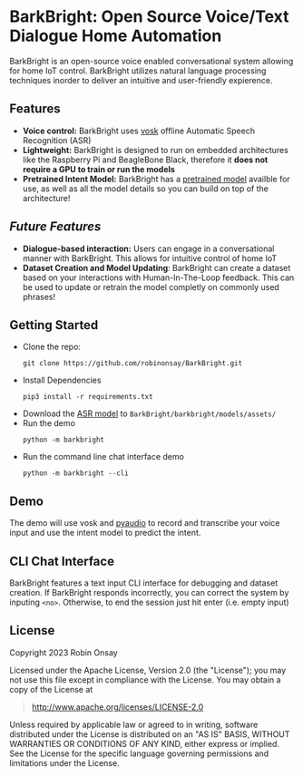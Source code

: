 # BarkBright: Open Source Voice/Text Dialogue Home Automation
BarkBright is an open-source voice enabled conversational system allowing for home IoT control. BarkBright utilizes natural language processing techniques inorder to deliver an intuitive and user-friendly expierence.

## Features
* **Voice control:** BarkBright uses [vosk](https://alphacephei.com/vosk/) offline Automatic Speech Recognition (ASR)
* **Lightweight:** BarkBright is designed to run on embedded architectures like the Raspberry Pi and BeagleBone Black, therefore it **does not require a GPU to train or run the models**
* **Pretrained Intent Model:** BarkBright has a [pretrained model](barkbright/models/assets) availble for use, as well as all the model details so you can build on top of the architecture!

## *Future Features*

*  **Dialogue-based interaction:** Users can engage in a conversational manner with BarkBright. This allows for intuitive control of home IoT
* **Dataset Creation and Model Updating**: BarkBright can create a dataset based on your interactions with Human-In-The-Loop feedback. This can be used to update or retrain the model completly on commonly used phrases!

## Getting Started

* Clone the repo:
    ```
    git clone https://github.com/robinonsay/BarkBright.git
    ```
* Install Dependencies
    ```
    pip3 install -r requirements.txt
    ```
* Download the [ASR model](https://alphacephei.com/vosk/models/vosk-model-small-en-us-0.15.zip) to `BarkBright/barkbright/models/assets/`
* Run the demo
    ```
    python -m barkbright
    ```
* Run the command line chat interface demo
    ```
    python -m barkbright --cli
    ```

## Demo
The demo will use vosk and [pyaudio](https://people.csail.mit.edu/hubert/pyaudio/) to record and transcribe your voice input and use the intent model to predict the intent.

## CLI Chat Interface

BarkBright features a text input CLI interface for debugging and dataset creation. If BarkBright responds incorrectly, you can correct the system by inputing `<no>`. Otherwise, to end the session just hit enter (i.e. empty input)

## License
Copyright 2023 Robin Onsay

Licensed under the Apache License, Version 2.0 (the "License");
you may not use this file except in compliance with the License.
You may obtain a copy of the License at

> http://www.apache.org/licenses/LICENSE-2.0

Unless required by applicable law or agreed to in writing, software
distributed under the License is distributed on an "AS IS" BASIS,
WITHOUT WARRANTIES OR CONDITIONS OF ANY KIND, either express or implied.
See the License for the specific language governing permissions and
limitations under the License.
